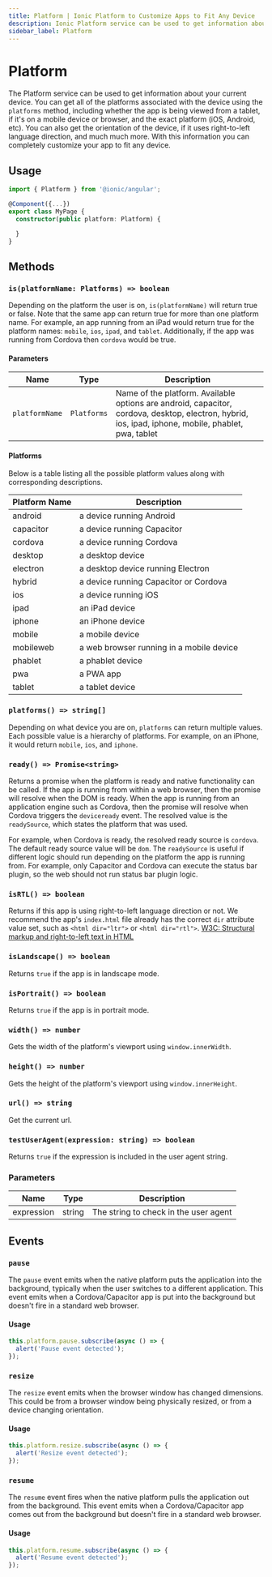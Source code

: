 ```yaml
---
title: Platform | Ionic Platform to Customize Apps to Fit Any Device
description: Ionic Platform service can be used to get information about your current device. With this information you can completely customize your app to fit any device.
sidebar_label: Platform
---
```


# Platform

The Platform service can be used to get information about your current device. You can get all of the platforms associated with the device using the `platforms` method, including whether the app is being viewed from a tablet, if it's on a mobile device or browser, and the exact platform (iOS, Android, etc). You can also get the orientation of the device, if it uses right-to-left language direction, and much much more. With this information you can completely customize your app to fit any device.

## Usage

```typescript
import { Platform } from '@ionic/angular';

@Component({...})
export class MyPage {
  constructor(public platform: Platform) {

  }
}
```

## Methods

### `is(platformName: Platforms) => boolean`

Depending on the platform the user is on, `is(platformName)` will return true or false. Note that the same app can return true for more than one platform name. For example, an app running from an iPad would return true for the platform names: `mobile`, `ios`, `ipad`, and `tablet`. Additionally, if the app was running from Cordova then `cordova` would be true.

#### Parameters

| Name           | Type        | Description                                                                                                                                         |
| -------------- | ----------- | --------------------------------------------------------------------------------------------------------------------------------------------------- |
| `platformName` | `Platforms` | Name of the platform. Available options are android, capacitor, cordova, desktop, electron, hybrid, ios, ipad, iphone, mobile, phablet, pwa, tablet |

#### Platforms

Below is a table listing all the possible platform values along with corresponding descriptions.

| Platform Name | Description                              |
| ------------- | ---------------------------------------- |
| android       | a device running Android                 |
| capacitor     | a device running Capacitor               |
| cordova       | a device running Cordova                 |
| desktop       | a desktop device                         |
| electron      | a desktop device running Electron        |
| hybrid        | a device running Capacitor or Cordova    |
| ios           | a device running iOS                     |
| ipad          | an iPad device                           |
| iphone        | an iPhone device                         |
| mobile        | a mobile device                          |
| mobileweb     | a web browser running in a mobile device |
| phablet       | a phablet device                         |
| pwa           | a PWA app                                |
| tablet        | a tablet device                          |

### `platforms() => string[]`

Depending on what device you are on, `platforms` can return multiple values. Each possible value is a hierarchy of platforms. For example, on an iPhone, it would return `mobile`, `ios`, and `iphone`.

### `ready() => Promise<string>`

Returns a promise when the platform is ready and native functionality can be called. If the app is running from within a web browser, then the promise will resolve when the DOM is ready. When the app is running from an application engine such as Cordova, then the promise will resolve when Cordova triggers the `deviceready` event. The resolved value is the `readySource`, which states the platform that was used.

For example, when Cordova is ready, the resolved ready source is `cordova`. The default ready source value will be `dom`. The `readySource` is useful if different logic should run depending on the platform the app is running from. For example, only Capacitor and Cordova can execute the status bar plugin, so the web should not run status bar plugin logic.

### `isRTL() => boolean`

Returns if this app is using right-to-left language direction or not. We recommend the app's `index.html` file already has the correct `dir` attribute value set, such as `<html dir="ltr">` or `<html dir="rtl">`. [W3C: Structural markup and right-to-left text in HTML](http://www.w3.org/International/questions/qa-html-dir)

### `isLandscape() => boolean`

Returns `true` if the app is in landscape mode.

### `isPortrait() => boolean`

Returns `true` if the app is in portrait mode.

### `width() => number`

Gets the width of the platform's viewport using `window.innerWidth`.

### `height() => number`

Gets the height of the platform's viewport using `window.innerHeight`.

### `url() => string`

Get the current url.

### `testUserAgent(expression: string) => boolean`

Returns `true` if the expression is included in the user agent string.

### Parameters

| Name       | Type   | Description                           |
| ---------- | ------ | ------------------------------------- |
| expression | string | The string to check in the user agent |

## Events

### `pause`

The `pause` event emits when the native platform puts the application into the background, typically when the user switches to a different application. This event emits when a Cordova/Capacitor app is put into the background but doesn't fire in a standard web browser.

#### Usage

```typescript
this.platform.pause.subscribe(async () => {
  alert('Pause event detected');
});
```

### `resize`

The `resize` event emits when the browser window has changed dimensions. This could be from a browser window being physically resized, or from a device changing orientation.

#### Usage

```typescript
this.platform.resize.subscribe(async () => {
  alert('Resize event detected');
});
```

### `resume`

The `resume` event fires when the native platform pulls the application out from the background. This event emits when a Cordova/Capacitor app comes out from the background but doesn't fire in a standard web browser.

#### Usage

```typescript
this.platform.resume.subscribe(async () => {
  alert('Resume event detected');
});
```
